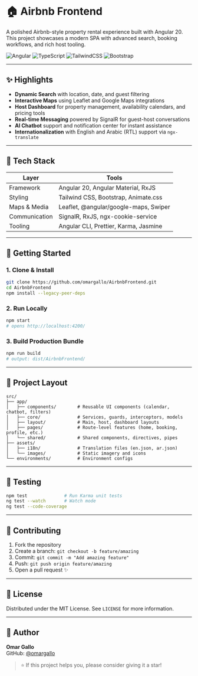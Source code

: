 # 🏠 Airbnb Frontend

A polished Airbnb-style property rental experience built with Angular 20. This project showcases a modern SPA with advanced search, booking workflows, and rich host tooling.

![Angular](https://img.shields.io/badge/Angular-20.1.2-DD0031?style=for-the-badge&logo=angular&logoColor=white)
![TypeScript](https://img.shields.io/badge/TypeScript-5.8.2-3178C6?style=for-the-badge&logo=typescript&logoColor=white)
![TailwindCSS](https://img.shields.io/badge/Tailwind_CSS-2.2.19-38B2AC?style=for-the-badge&logo=tailwind-css&logoColor=white)
![Bootstrap](https://img.shields.io/badge/Bootstrap-5.3.7-563D7C?style=for-the-badge&logo=bootstrap&logoColor=white)

---

## ✨ Highlights

- **Dynamic Search** with location, date, and guest filtering
- **Interactive Maps** using Leaflet and Google Maps integrations
- **Host Dashboard** for property management, availability calendars, and pricing tools
- **Real-time Messaging** powered by SignalR for guest-host conversations
- **AI Chatbot** support and notification center for instant assistance
- **Internationalization** with English and Arabic (RTL) support via `ngx-translate`

---

## 🧰 Tech Stack

| Layer | Tools |
|-------|-------|
| Framework | Angular 20, Angular Material, RxJS |
| Styling | Tailwind CSS, Bootstrap, Animate.css |
| Maps & Media | Leaflet, @angular/google-maps, Swiper |
| Communication | SignalR, RxJS, ngx-cookie-service |
| Tooling | Angular CLI, Prettier, Karma, Jasmine |

---

## 🚀 Getting Started

### 1. Clone & Install
```bash
git clone https://github.com/omargallo/AirbnbFrontend.git
cd AirbnbFrontend
npm install --legacy-peer-deps
```

### 2. Run Locally
```bash
npm start
# opens http://localhost:4200/
```

### 3. Build Production Bundle
```bash
npm run build
# output: dist/AirbnbFrontend/
```

---

## 📂 Project Layout

```
src/
├── app/
│   ├── components/        # Reusable UI components (calendar, chatbot, filters)
│   ├── core/              # Services, guards, interceptors, models
│   ├── layout/            # Main, host, dashboard layouts
│   ├── pages/             # Route-level features (home, booking, profile, etc.)
│   └── shared/            # Shared components, directives, pipes
├── assets/
│   ├── i18n/              # Translation files (en.json, ar.json)
│   └── images/            # Static imagery and icons
└── environments/          # Environment configs
```

---

## 🧪 Testing

```bash
npm test              # Run Karma unit tests
ng test --watch       # Watch mode
ng test --code-coverage
```

---

## 🤝 Contributing

1. Fork the repository
2. Create a branch: `git checkout -b feature/amazing`
3. Commit: `git commit -m "Add amazing feature"`
4. Push: `git push origin feature/amazing`
5. Open a pull request ✨

---

## 📜 License

Distributed under the MIT License. See `LICENSE` for more information.

---

## 🙌 Author

**Omar Gallo**  
GitHub: [@omargallo](https://github.com/omargallo)

> ⭐ If this project helps you, please consider giving it a star!
